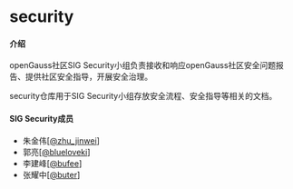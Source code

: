 # security

#### 介绍

openGauss社区SIG Security小组负责接收和响应openGauss社区安全问题报告、提供社区安全指导，开展安全治理。

security仓库用于SIG Security小组存放安全流程、安全指导等相关的文档。

#### SIG Security成员

+ 朱金伟[[@zhu_jinwei](https://gitee.com/zhu_jinwei)]
+ 郭亮[[@blueloveki](https://gitee.com/blueloveki)]
+ 李建峰[[@bufee](https://gitee.com/bufee)]
+ 张耀中[[@buter](https://gitee.com/buter)]

